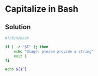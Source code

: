 # Capitalize in Bash

## Solution

```Bash
#!/bin/bash

if [ -z "$1" ]; then
    echo "Usage: please provide a string"
    exit 1
fi

echo ${1^}

```